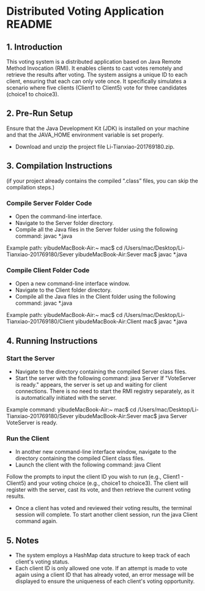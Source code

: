 # Distributed Voting Application README

## 1. Introduction
This voting system is a distributed application based on Java Remote Method Invocation (RMI). It enables clients to cast votes remotely and retrieve the results after voting. The system assigns a unique ID to each client, ensuring that each can only vote once. It specifically simulates a scenario where five clients (Client1 to Client5) vote for three candidates (choice1 to choice3).

## 2. Pre-Run Setup
Ensure that the Java Development Kit (JDK) is installed on your machine and that the JAVA_HOME environment variable is set properly.
- Download and unzip the project file Li-Tianxiao-201769180.zip.

## 3. Compilation Instructions
(if your project already contains the compiled “.class” files, you can skip the compilation steps.)

### Compile Server Folder Code
- Open the command-line interface.
- Navigate to the Server folder directory.
- Compile all the Java files in the Server folder using the following command:
javac *.java

Example path:
yibudeMacBook-Air:~ mac$ cd /Users/mac/Desktop/Li-Tianxiao-201769180/Sever
yibudeMacBook-Air:Sever mac$ javac *.java

### Compile Client Folder Code
- Open a new command-line interface window.
- Navigate to the Client folder directory.
- Compile all the Java files in the Client folder using the following command:
javac *.java

Example path:
yibudeMacBook-Air:~ mac$ cd /Users/mac/Desktop/Li-Tianxiao-201769180/Client
yibudeMacBook-Air:Client mac$ javac *.java


## 4. Running Instructions

### Start the Server
- Navigate to the directory containing the compiled Server class files.
- Start the server with the following command:
java Server
If "VoteServer is ready." appears, the server is set up and waiting for client connections. There is no need to start the RMI registry separately, as it is automatically initiated with the server.

Example command:
yibudeMacBook-Air:~ mac$ cd /Users/mac/Desktop/Li-Tianxiao-201769180/Sever
yibudeMacBook-Air:Sever mac$ java Server
VoteServer is ready.

### Run the Client
- In another new command-line interface window, navigate to the directory containing the compiled Client class files.
- Launch the client with the following command:
java Client

Follow the prompts to input the client ID you wish to run (e.g., Client1 - Client5) and your voting choice (e.g., choice1 to choice3). The client will register with the server, cast its vote, and then retrieve the current voting results.
- Once a client has voted and reviewed their voting results, the terminal session will complete. To start another client session, run the java Client command again.

## 5. Notes
- The system employs a HashMap data structure to keep track of each client's voting status.
- Each client ID is only allowed one vote. If an attempt is made to vote again using a client ID that has already voted, an error message will be displayed to ensure the uniqueness of each client's voting opportunity.
